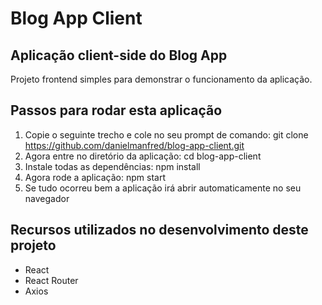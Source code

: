 # Blog App Client 

## Aplicação client-side do Blog App

Projeto frontend simples para demonstrar o funcionamento da aplicação.

## Passos para rodar esta aplicação

1. Copie o seguinte trecho e cole no seu prompt de comando: git clone https://github.com/danielmanfred/blog-app-client.git
2. Agora entre no diretório da aplicação: cd blog-app-client
3. Instale todas as dependências: npm install
4. Agora rode a aplicação: npm start
5. Se tudo ocorreu bem a aplicação irá abrir automaticamente no seu navegador

## Recursos utilizados no desenvolvimento deste projeto

- React
- React Router
- Axios